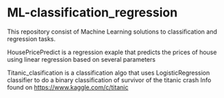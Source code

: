 # ML-classification_regression

This repository consist of Machine Learning solutions to classification and regression tasks.

HousePricePredict is a regression exaple that predicts the prices of house using linear regression based on several parameters

Titanic_clasification is a classification algo that uses LogisticRegression classifier to do a binary classification of survivor of the titanic crash
Info found on https://www.kaggle.com/c/titanic

